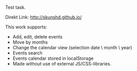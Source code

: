 Test task.

Direkt Link: http://skunshd.github.io/

This work supports:
- Add, edit, delete events
- Move by months
- Change the calendar view (selection date \ month \ year)
- Events search
- Events calendar stored in localStorage
- Made without use of external JS/CSS-libraries.
